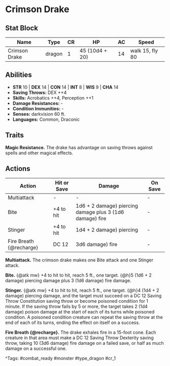# Crimson Drake

## Stat Block

| Name | Type | CR | HP | AC | Speed |
|------|------|----|----|----|-------|
| Crimson Drake | dragon | 1 | 45 (10d4 + 20) | 14 | walk 15, fly 80 |

## Abilities

- **STR** 10 | **DEX** 14 | **CON** 14 | **INT** 8 | **WIS** 9 | **CHA** 14
- **Saving Throws:** DEX ++4  
- **Skills:** Acrobatics ++4, Perception ++1  
- **Damage Resistances:** -  
- **Condition Immunities:** -  
- **Senses:** darkvision 60 ft.  
- **Languages:** Common, Draconic

## Traits

**Magic Resistance.** The drake has advantage on saving throws against spells and other magical effects.


## Actions

| Action | Hit or Save | Damage | On Save |
|--------|--------------|--------|----------|
| Multiattack | - | - | - |
| Bite | +4 to hit | 1d6 + 2 damage) piercing damage plus 3 (1d6 damage) fire | - |
| Stinger | +4 to hit | 1d4 + 2 damage) piercing | - |
| Fire Breath {@recharge} | DC 12 | 3d6 damage) fire | - |

**Multiattack.** The crimson drake makes one Bite attack and one Stinger attack.

**Bite.** {@atk mw} +4 to hit to hit, reach 5 ft., one target. {@h}5 (1d6 + 2 damage) piercing damage plus 3 (1d6 damage) fire damage.

**Stinger.** {@atk mw} +4 to hit to hit, reach 5 ft., one target. {@h}4 (1d4 + 2 damage) piercing damage, and the target must succeed on a DC 12 Saving Throw Constitution saving throw or become poisoned condition for 1 minute. If the saving throw fails by 5 or more, the target takes 2 (1d4 damage) poison damage at the start of each of its turns while poisoned condition. A poisoned condition creature can repeat the saving throw at the end of each of its turns, ending the effect on itself on a success.

**Fire Breath {@recharge}.** The drake exhales fire in a 15-foot cone. Each creature in that area must make a DC 12 Saving Throw Dexterity saving throw, taking 10 (3d6 damage) fire damage on a failed save, or half as much damage on a successful one.


^Tags: #combat_ready #monster #type_dragon #cr_1